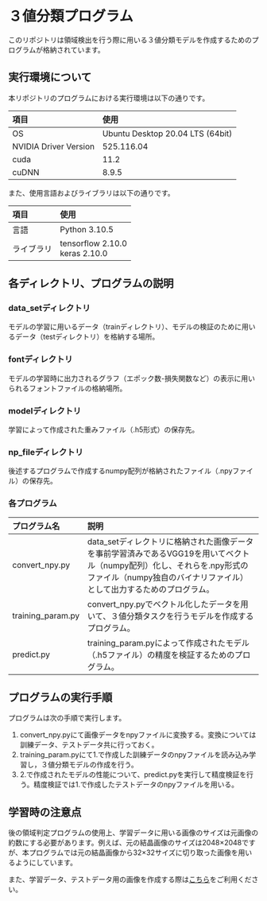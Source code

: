 # ３値分類プログラム

このリポジトリは領域検出を行う際に用いる３値分類モデルを作成するためのプログラムが格納されています。  

## 実行環境について

本リポジトリのプログラムにおける実行環境は以下の通りです。

|項目|使用|
|:-|:-|
|OS|Ubuntu Desktop 20.04 LTS (64bit) |
|NVIDIA Driver Version|525.116.04|
|cuda|11.2|
|cuDNN|8.9.5|

また、使用言語およびライブラリは以下の通りです。

|項目|使用|
|:-|:-|
|言語|Python 3.10.5|
|ライブラリ|tensorflow 2.10.0<br>keras 2.10.0|

## 各ディレクトリ、プログラムの説明

### data_setディレクトリ

モデルの学習に用いるデータ（trainディレクトリ）、モデルの検証のために用いるデータ（testディレクトリ）を格納する場所。

### fontディレクトリ

モデルの学習時に出力されるグラフ（エポック数-損失関数など）の表示に用いられるフォントファイルの格納場所。

### modelディレクトリ

学習によって作成された重みファイル（.h5形式）の保存先。

### np_fileディレクトリ

後述するプログラムで作成するnumpy配列が格納されたファイル（.npyファイル）の保存先。

### 各プログラム
|プログラム名|説明|
|:-|:-|
|convert_npy.py|data_setディレクトリに格納された画像データを事前学習済みであるVGG19を用いてベクトル（numpy配列）化し、それらを.npy形式のファイル（numpy独自のバイナリファイル）として出力するためのプログラム。|
|training_param.py|convert_npy.pyでベクトル化したデータを用いて、３値分類タスクを行うモデルを作成するプログラム。|
|predict.py|training_param.pyによって作成されたモデル（.h5ファイル）の精度を検証するためのプログラム。|

## プログラムの実行手順
プログラムは次の手順で実行します。

1. convert_npy.pyにて画像データをnpyファイルに変換する。変換については訓練データ、テストデータ共に行っておく。
2. training_param.pyにて1.で作成した訓練データのnpyファイルを読み込み学習し，３値分類モデルの作成を行う。
3. 2.で作成されたモデルの性能について、predict.pyを実行して精度検証を行う。精度検証では1.で作成したテストデータのnpyファイルを用いる。

## 学習時の注意点
後の領域判定プログラムの使用上、学習データに用いる画像のサイズは元画像の約数にする必要があります。例えば、元の結晶画像のサイズは2048×2048ですが、本プログラムでは元の結晶画像から32×32サイズに切り取った画像を用いるようにしています。  
  
また、学習データ、テストデータ用の画像を作成する際は[こちら](https://github.com/0gawa0/Gazoukiridasikun)をご利用ください。